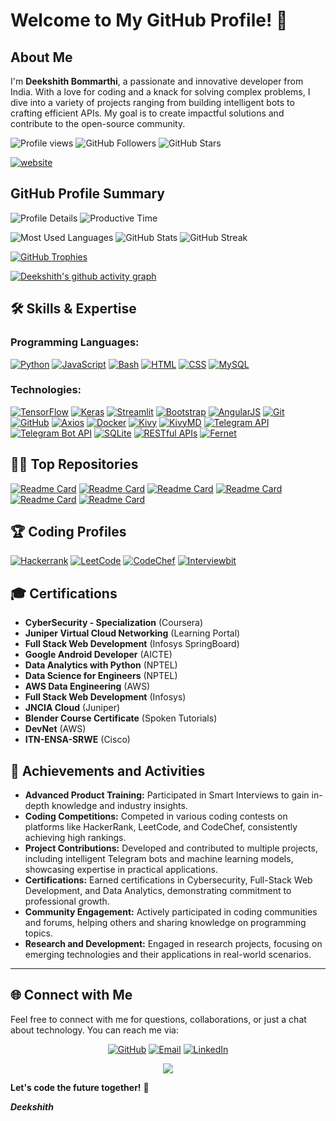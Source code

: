 # Welcome to My GitHub Profile! 👋
## About Me
I'm **Deekshith Bommarthi**, a passionate and innovative developer from India. With a love for coding and a knack for solving complex problems, I dive into a variety of projects ranging from building intelligent bots to crafting efficient APIs. My goal is to create impactful solutions and contribute to the open-source community.
<p align="left"> 
  <img src="https://komarev.com/ghpvc/?username=deekshith0509&label=Profile%20views&color=0e75b6&style=flat" alt="Profile views" /> 
  <img src="https://img.shields.io/github/followers/deekshith0509?label=Followers&style=social" alt="GitHub Followers" />
  <img src="https://img.shields.io/github/stars/deekshith0509?label=Stars" alt="GitHub Stars" />
</p>    

[![website](https://img.shields.io/badge/Portfolio-Deekshith0509-2648ff?style=flat-square&logo=google-chrome)](https://deekshith0509.github.io/Portfolio.html)

## GitHub Profile Summary

![Profile Details](http://github-profile-summary-cards.vercel.app/api/cards/profile-details?username=deekshith0509&theme=dark)
![Productive Time](http://github-profile-summary-cards.vercel.app/api/cards/productive-time?username=deekshith0509&theme=dark&utcOffset=5.30)



  ![Most Used Languages](https://github-readme-stats.vercel.app/api/top-langs?username=deekshith0509&show_icons=true&locale=en&layout=compact&theme=dark)
  ![GitHub Stats](https://github-readme-stats.vercel.app/api?username=deekshith0509&show_icons=true&locale=en&theme=dark)
  ![GitHub Streak](https://github-readme-streak-stats.herokuapp.com/?user=deekshith0509&theme=dark)

<a href="https://github.com/ryo-ma/github-profile-trophy">
  <img src="https://github-profile-trophy.vercel.app/?username=deekshith0509&theme=darkhub&margin-w=0&margin-h=10&no-bg=true&no-frame=true" alt="GitHub Trophies" />
</a>

[![Deekshith's github activity graph](https://github-readme-activity-graph.vercel.app/graph?username=deekshith0509&theme=merko)](https://github.com/deekshith0509/github-readme-activity-graph)





## 🛠️ Skills & Expertise

### Programming Languages:
[![Python](https://img.shields.io/badge/Python-3776AB?style=for-the-badge&logo=python&logoColor=white)](https://www.python.org/doc/) 
[![JavaScript](https://img.shields.io/badge/JavaScript-F7DF1E?style=for-the-badge&logo=javascript&logoColor=black)](https://developer.mozilla.org/en-US/docs/Web/JavaScript) 
[![Bash](https://img.shields.io/badge/Bash-4EAA25?style=for-the-badge&logo=gnu-bash&logoColor=white)](https://www.gnu.org/software/bash/manual/) 
[![HTML](https://img.shields.io/badge/HTML5-E34F26?style=for-the-badge&logo=html5&logoColor=white)](https://developer.mozilla.org/en-US/docs/Web/HTML) 
[![CSS](https://img.shields.io/badge/CSS3-1572B6?style=for-the-badge&logo=css3&logoColor=white)](https://developer.mozilla.org/en-US/docs/Web/CSS) 
[![MySQL](https://img.shields.io/badge/MySQL-4479A1?style=for-the-badge&logo=mysql&logoColor=white)](https://dev.mysql.com/doc/) 

### Technologies:
[![TensorFlow](https://img.shields.io/badge/TensorFlow-FF6F00?style=for-the-badge&logo=tensorflow&logoColor=white)](https://www.tensorflow.org/api_docs) 
[![Keras](https://img.shields.io/badge/Keras-D00000?style=for-the-badge&logo=keras&logoColor=white)](https://keras.io/api/) 
[![Streamlit](https://img.shields.io/badge/Streamlit-FF4B4B?style=for-the-badge&logo=streamlit&logoColor=white)](https://docs.streamlit.io/) 
[![Bootstrap](https://img.shields.io/badge/Bootstrap-7952B3?style=for-the-badge&logo=bootstrap&logoColor=white)](https://getbootstrap.com/docs/) 
[![AngularJS](https://img.shields.io/badge/AngularJS-E23237?style=for-the-badge&logo=angular&logoColor=white)](https://docs.angularjs.org/) 
[![Git](https://img.shields.io/badge/Git-F05032?style=for-the-badge&logo=git&logoColor=white)](https://git-scm.com/doc) 
[![GitHub](https://img.shields.io/badge/GitHub-171515?style=for-the-badge&logo=github&logoColor=white)](https://docs.github.com/en) 
[![Axios](https://img.shields.io/badge/Axios-5A29E3?style=for-the-badge&logo=axios&logoColor=white)](https://axios-http.com/docs/intro) 
[![Docker](https://img.shields.io/badge/Docker-2496ED?style=for-the-badge&logo=docker&logoColor=white)](https://docs.docker.com/) 
[![Kivy](https://img.shields.io/badge/Kivy-66B2B3?style=for-the-badge&logoColor=white)](https://kivy.org/doc/stable/) 
[![KivyMD](https://img.shields.io/badge/KivyMD-3D61B2?style=for-the-badge&logoColor=white)](https://kivymd.readthedocs.io/en/latest/) 
[![Telegram API](https://img.shields.io/badge/Telegram%20API-0088CC?style=for-the-badge&logo=telegram&logoColor=white)](https://core.telegram.org/api) 
[![Telegram Bot API](https://img.shields.io/badge/Telegram%20Bot%20API-0088CC?style=for-the-badge&logo=telegram&logoColor=white)](https://core.telegram.org/bots/api) 
[![SQLite](https://img.shields.io/badge/SQLite-003B57?style=for-the-badge&logo=sqlite&logoColor=white)](https://www.sqlite.org/docs.html) 
[![RESTful APIs](https://img.shields.io/badge/RESTful%20APIs-25A162?style=for-the-badge&logoColor=white)](https://restfulapi.net/) 
[![Fernet](https://img.shields.io/badge/Fernet-28A745?style=for-the-badge&logo=python&logoColor=white)](https://cryptography.io/en/latest/fernet/) 


## 👩‍💻 Top Repositories

[![Readme Card](https://github-readme-stats.vercel.app/api/pin/?username=deekshith0509&repo=Kivy-PyServer&theme=dark)](https://github.com/deekshith0509/Kivy-PyServer/)
[![Readme Card](https://github-readme-stats.vercel.app/api/pin/?username=deekshith0509&repo=TelegramMessageHub&theme=dark)](https://github.com/deekshith0509/TelegramMessageHub)
[![Readme Card](https://github-readme-stats.vercel.app/api/pin/?username=deekshith0509&repo=deekshith0509.github.io&theme=dark)](https://github.com/deekshith0509/deekshith0509.github.io)
[![Readme Card](https://github-readme-stats.vercel.app/api/pin/?username=deekshith0509&repo=todo-kivy&theme=dark)](https://github.com/deekshith0509/Todo-kivy)
[![Readme Card](https://github-readme-stats.vercel.app/api/pin/?username=deekshith0509&repo=Kivy-PyExecutor&theme=dark)](https://github.com/deekshith0509/Kivy-PyExecutor)
[![Readme Card](https://github-readme-stats.vercel.app/api/pin/?username=deekshith0509&repo=webapplication_bot&theme=dark)](https://github.com/deekshith0509/WebApplication_Bot)



## 🏆 Coding Profiles
[![Hackerrank](https://img.shields.io/badge/-Hackerrank-2EC866?style=for-the-badge&logo=HackerRank&logoColor=white)](https://hackerrank.com/21241a05z4)
[![LeetCode](https://img.shields.io/badge/-LeetCode-FFA116?style=for-the-badge&logo=LeetCode&logoColor=black)](https://leetcode.com/user5777yx)
[![CodeChef](https://img.shields.io/badge/-CodeChef-5B4638?style=for-the-badge&logo=CodeChef&logoColor=white)](https://www.codechef.com/users/deekshith2124)
[![Interviewbit](https://img.shields.io/badge/-Interviewbit-2EC866?style=for-the-badge&logo=interviewbit&logoColor=white)](https://www.interviewbit.com/profile/deekshith-b_240)



## 🎓 Certifications
- **CyberSecurity - Specialization** (Coursera)
- **Juniper Virtual Cloud Networking** (Learning Portal)
- **Full Stack Web Development** (Infosys SpringBoard)
- **Google Android Developer** (AICTE)
- **Data Analytics with Python** (NPTEL)
- **Data Science for Engineers** (NPTEL)
- **AWS Data Engineering** (AWS)
- **Full Stack Web Development** (Infosys)
- **JNCIA Cloud** (Juniper)
- **Blender Course Certificate** (Spoken Tutorials)
- **DevNet** (AWS)
- **ITN-ENSA-SRWE** (Cisco)

## 🏅 Achievements and Activities
- **Advanced Product Training:** Participated in Smart Interviews to gain in-depth knowledge and industry insights.
- **Coding Competitions:** Competed in various coding contests on platforms like HackerRank, LeetCode, and CodeChef, consistently achieving high rankings.
- **Project Contributions:** Developed and contributed to multiple projects, including intelligent Telegram bots and machine learning models, showcasing expertise in practical applications.
- **Certifications:** Earned certifications in Cybersecurity, Full-Stack Web Development, and Data Analytics, demonstrating commitment to professional growth.
- **Community Engagement:** Actively participated in coding communities and forums, helping others and sharing knowledge on programming topics.
- **Research and Development:** Engaged in research projects, focusing on emerging technologies and their applications in real-world scenarios.


---
## 🌐 Connect with Me
Feel free to connect with me for questions, collaborations, or just a chat about technology. You can reach me via:

<p align="center">
  <a href="https://github.com/deekshith0509"><img src="https://img.shields.io/badge/GitHub-171515?style=for-the-badge&logo=github&logoColor=white" alt="GitHub"/></a>
  <a href="mailto:deekshith.bh0509@mail.com"><img src="https://img.shields.io/badge/Email-D14836?style=for-the-badge&logo=gmail&logoColor=white" alt="Email"/></a>
  <a href="https://linkedin.com/in/deekshith-bommarthi"><img src="https://img.shields.io/badge/LinkedIn-0A66C2?style=for-the-badge&logo=linkedin&logoColor=white" alt="LinkedIn"/></a>
</p>


<div align="center">
  <img src="https://quotes-github-readme.vercel.app/api?type=horizontal&theme=radical" />
</div>




**Let's code the future together!** 🚀<br>

***Deekshith***

